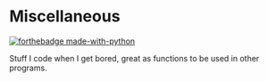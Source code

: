 # Miscellaneous

[![forthebadge made-with-python](http://ForTheBadge.com/images/badges/made-with-python.svg)](https://www.python.org/)

Stuff I code when I get bored, great as functions to be used in other programs.
